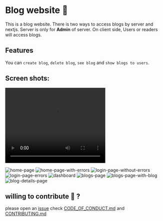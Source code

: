 # Blog website 📝

This is a blog website. There is two ways to access blogs by server and nextjs. Server is only for **Admin** of server. On client side, Users or readers will access blogs.

## Features

You can `create blog`, `delete blog`, `see blog` and `show blogs to users`.

## Screen shots:

<video width="320" height="240" controls>
    <source src="./screenShots/showing-app.mp4">
    Your browser does not support the video tag.
</video>


![home-page](./screenShots/home-screen.png)
![home-page-with-errors](./screenShots/home-page-with-errors.png)
![login-page-without-errors](./screenShots/login-page.png)
![login-page-errors](./screenShots/login-page-with-errors.png)
![dashboard](./screenShots/dashboard-page.png)
![blogs-page](./screenShots/blogs-page.png)
![blogs-page-with-blog](./screenShots/blog-page-with-blog.png)
![blog-details-page](./screenShots/blog-details-page.png)

## willing to contribute 🙋  ?

please open an [issue](https://github.com/vivek80801/blog-site/issues "Go to issue tab")
check [CODE_OF_CONDUCT.md](https://github.com/vivek80801/blog-site/blob/master/CONTRIBUTING.md "GO to CODE_OF_CONDUCT.md") and [CONTRIBUTING.md](https://github.com/vivek80801/blog-site/blob/master/CONTRIBUTING.md "GO to CONTRIBUTING.md")
